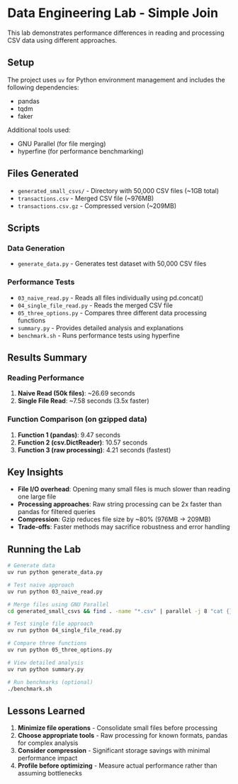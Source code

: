 # Data Engineering Lab - Simple Join

This lab demonstrates performance differences in reading and processing CSV data using different approaches.

## Setup

The project uses `uv` for Python environment management and includes the following dependencies:
- pandas
- tqdm
- faker

Additional tools used:
- GNU Parallel (for file merging)
- hyperfine (for performance benchmarking)

## Files Generated

- `generated_small_csvs/` - Directory with 50,000 CSV files (~1GB total)
- `transactions.csv` - Merged CSV file (~976MB)
- `transactions.csv.gz` - Compressed version (~209MB)

## Scripts

### Data Generation
- `generate_data.py` - Generates test dataset with 50,000 CSV files

### Performance Tests
- `03_naive_read.py` - Reads all files individually using pd.concat()
- `04_single_file_read.py` - Reads the merged CSV file
- `05_three_options.py` - Compares three different data processing functions
- `summary.py` - Provides detailed analysis and explanations
- `benchmark.sh` - Runs performance tests using hyperfine

## Results Summary

### Reading Performance
1. **Naive Read (50k files)**: ~26.69 seconds
2. **Single File Read**: ~7.58 seconds (3.5x faster)

### Function Comparison (on gzipped data)
1. **Function 1 (pandas)**: 9.47 seconds
2. **Function 2 (csv.DictReader)**: 10.57 seconds  
3. **Function 3 (raw processing)**: 4.21 seconds (fastest)

## Key Insights

- **File I/O overhead**: Opening many small files is much slower than reading one large file
- **Processing approaches**: Raw string processing can be 2x faster than pandas for filtered queries
- **Compression**: Gzip reduces file size by ~80% (976MB → 209MB)
- **Trade-offs**: Faster methods may sacrifice robustness and error handling

## Running the Lab

```bash
# Generate data
uv run python generate_data.py

# Test naive approach  
uv run python 03_naive_read.py

# Merge files using GNU Parallel
cd generated_small_csvs && find . -name "*.csv" | parallel -j 8 "cat {}" > ../transactions.csv

# Test single file approach
uv run python 04_single_file_read.py

# Compare three functions
uv run python 05_three_options.py

# View detailed analysis
uv run python summary.py

# Run benchmarks (optional)
./benchmark.sh
```

## Lessons Learned

1. **Minimize file operations** - Consolidate small files before processing
2. **Choose appropriate tools** - Raw processing for known formats, pandas for complex analysis
3. **Consider compression** - Significant storage savings with minimal performance impact
4. **Profile before optimizing** - Measure actual performance rather than assuming bottlenecks

